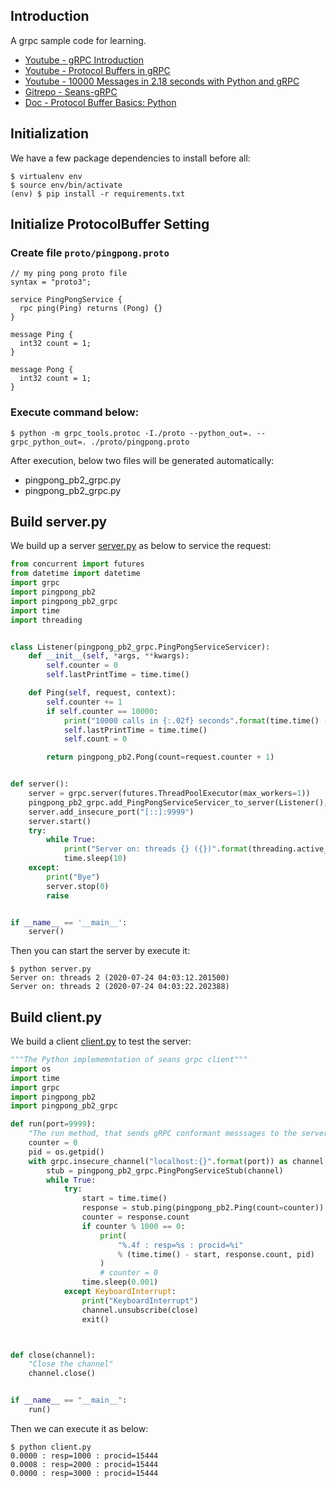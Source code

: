 ## Introduction
A grpc sample code for learning.
* [Youtube - gRPC Introduction](https://www.youtube.com/watch?v=XRXTsQwyZSU)
* [Youtube - Protocol Buffers in gRPC](https://www.youtube.com/watch?v=yfZB2_rT_Pc&list=RDCMUCGWZY-0pONnKmF98dhZy9CQ&index=12)
* [Youtube - 10000 Messages in 2.18 seconds with Python and gRPC](https://www.youtube.com/watch?v=dQK0VLahrDk&list=PLyQnbMWK6HUXFM4csj3VPSdgRadRmyzNv&index=7&t=139s)
* [Gitrepo - Seans-gRPC](https://github.com/Sean-Bradley/Seans-gRPC)
* [Doc - Protocol Buffer Basics: Python](https://developers.google.com/protocol-buffers/docs/pythontutorial)

## Initialization
We have a few package dependencies to install before all:
```console
$ virtualenv env
$ source env/bin/activate
(env) $ pip install -r requirements.txt
```

## Initialize ProtocolBuffer Setting

### Create file `proto/pingpong.proto`
```
// my ping pong proto file
syntax = "proto3";

service PingPongService {
  rpc ping(Ping) returns (Pong) {}
}

message Ping {
  int32 count = 1;
}

message Pong {
  int32 count = 1;
}
```
### Execute command below:
```console
$ python -m grpc_tools.protoc -I./proto --python_out=. --grpc_python_out=. ./proto/pingpong.proto
```
After execution, below two files will be generated automatically:
* pingpong_pb2_grpc.py
* pingpong_pb2_grpc.py

## Build server.py
We build up a server [server.py](server.py) as below to service the request:
```python
from concurrent import futures
from datetime import datetime
import grpc
import pingpong_pb2
import pingpong_pb2_grpc
import time
import threading


class Listener(pingpong_pb2_grpc.PingPongServiceServicer):
    def __init__(self, *args, **kwargs):
        self.counter = 0
        self.lastPrintTime = time.time()

    def Ping(self, request, context):
        self.counter += 1
        if self.counter == 10000:
            print("10000 calls in {:.02f} seconds".format(time.time() - self.lastPrintTime))
            self.lastPrintTime = time.time()
            self.count = 0

        return pingpong_pb2.Pong(count=request.counter + 1)


def server():
    server = grpc.server(futures.ThreadPoolExecutor(max_workers=1))
    pingpong_pb2_grpc.add_PingPongServiceServicer_to_server(Listener(), server)
    server.add_insecure_port("[::]:9999")
    server.start()
    try:
        while True:
            print("Server on: threads {} ({})".format(threading.active_count(), datetime.now()))
            time.sleep(10)
    except:
        print("Bye")
        server.stop(0)
        raise


if __name__ == '__main__':
    server()
```
Then you can start the server by execute it:
```console
$ python server.py
Server on: threads 2 (2020-07-24 04:03:12.201500)
Server on: threads 2 (2020-07-24 04:03:22.202388)
```
## Build client.py
We build a client [client.py](client.py) to test the server:
```python
"""The Python implememntation of seans grpc client"""
import os
import time
import grpc
import pingpong_pb2
import pingpong_pb2_grpc

def run(port=9999):
    "The run method, that sends gRPC conformant messsages to the server"
    counter = 0
    pid = os.getpid()
    with grpc.insecure_channel("localhost:{}".format(port)) as channel:
        stub = pingpong_pb2_grpc.PingPongServiceStub(channel)
        while True:
            try:
                start = time.time()
                response = stub.ping(pingpong_pb2.Ping(count=counter))
                counter = response.count
                if counter % 1000 == 0:
                    print(
                        "%.4f : resp=%s : procid=%i"
                        % (time.time() - start, response.count, pid)
                    )
                    # counter = 0
                time.sleep(0.001)
            except KeyboardInterrupt:
                print("KeyboardInterrupt")
                channel.unsubscribe(close)
                exit()



def close(channel):
    "Close the channel"
    channel.close()


if __name__ == "__main__":
    run()
```
Then we can execute it as below:
```console
$ python client.py
0.0000 : resp=1000 : procid=15444
0.0008 : resp=2000 : procid=15444
0.0000 : resp=3000 : procid=15444
```
